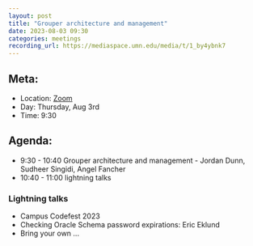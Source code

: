 ```yaml
---
layout: post
title: "Grouper architecture and management"
date: 2023-08-03 09:30
categories: meetings
recording_url: https://mediaspace.umn.edu/media/t/1_by4ybnk7
---
```


## Meta:

- Location: [Zoom](https://z.umn.edu/cpmstream)
- Day: Thursday, Aug 3rd
- Time: 9:30

## Agenda:

- 9:30 - 10:40 Grouper architecture and management - Jordan Dunn, Sudheer Singidi, Angel Fancher
- 10:40 - 11:00 lightning talks


### Lightning talks
- Campus Codefest 2023
- Checking Oracle Schema password expirations: Eric Eklund
- Bring your own ...
